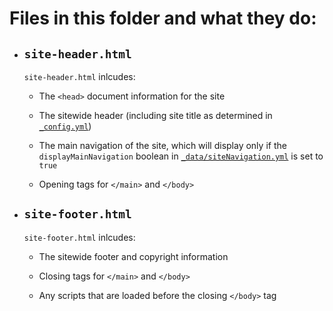 # Files in this folder and what they do:


- ## `site-header.html`
    `site-header.html` inlcudes:

    - The `<head>` document information for the site

    - The sitewide header (including site title as determined in [`_config.yml`](../_config.yml))

    - The main navigation of the site, which will display only if the `displayMainNavigation` boolean in [`_data/siteNavigation.yml`](../_data/siteNavigation.yml) is set to `true`

    - Opening tags for `</main>` and `</body>`

- ## `site-footer.html`

    `site-footer.html` inlcudes:

    - The sitewide footer and copyright information

    - Closing tags for `</main>` and `</body>`

    - Any scripts that are loaded before the closing `</body>` tag